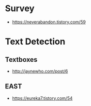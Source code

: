 # Survey
- https://neverabandon.tistory.com/59

# Text Detection

## Textboxes
- http://jaynewho.com/post/6

## EAST
- https://eureka7.tistory.com/54
